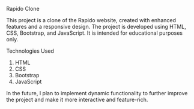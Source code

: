 Rapido Clone

This project is a clone of the Rapido website, created with enhanced features and a responsive design. The project is developed using HTML, CSS, Bootstrap, and JavaScript. It is intended for educational purposes only.

Technologies Used
1. HTML
2. CSS
3. Bootstrap
4. JavaScript

In the future, I plan to implement dynamic functionality to further improve the project and make it more interactive and feature-rich.

